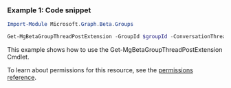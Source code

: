 ### Example 1: Code snippet

```powershell
Import-Module Microsoft.Graph.Beta.Groups

Get-MgBetaGroupThreadPostExtension -GroupId $groupId -ConversationThreadId $conversationThreadId -PostId $postId -ExtensionId $extensionId
```
This example shows how to use the Get-MgBetaGroupThreadPostExtension Cmdlet.

To learn about permissions for this resource, see the [permissions reference](/graph/permissions-reference).

